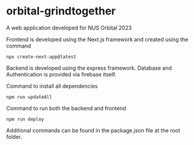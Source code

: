 # orbital-grindtogether
A web application developed for NUS Orbital 2023

Frontend is developed using the Next.js framework and created using the command
```
npx create-next-app@latest
```

Backend is developed using the express framework.
Database and Authentication is provided via firebase itself.

Command to install all dependencies
```
npm run updateAll
```

Command to run both the backend and frontend
```
npm run deploy
```

Additional commands can be found in the package.json file at the root folder.
